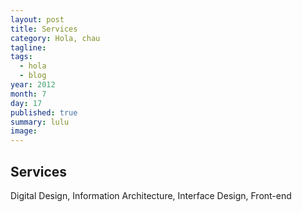 ```yaml
---
layout: post
title: Services
category: Hola, chau
tagline:
tags:
  - hola
  - blog
year: 2012
month: 7
day: 17
published: true
summary: lulu
image:
---
```


## Services

Digital Design, Information Architecture, Interface Design, Front-end
